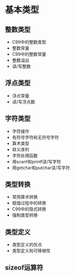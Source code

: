 # 基本类型
## 整数类型
- C99中的整数类型
- 整数常量
- C99中的整数常量
- 整数溢出
- 读/写整数
## 浮点类型
- 浮点常量
- 读/写浮点数
## 字符类型
- 字符操作
- 有符号字符和无符号字符
- 算术类型
- 转义序列
- 字符处理函数
- 用scanf和printf读/写字符
- 用getchar和putchar读/写字符
## 类型转换
- 常用算术转换
- 赋值过程中的转换
- C99中的隐式转换
- 强制类型转换
## 类型定义
- 类型定义的优点
- 类型定义和可移植性
## sizeof运算符